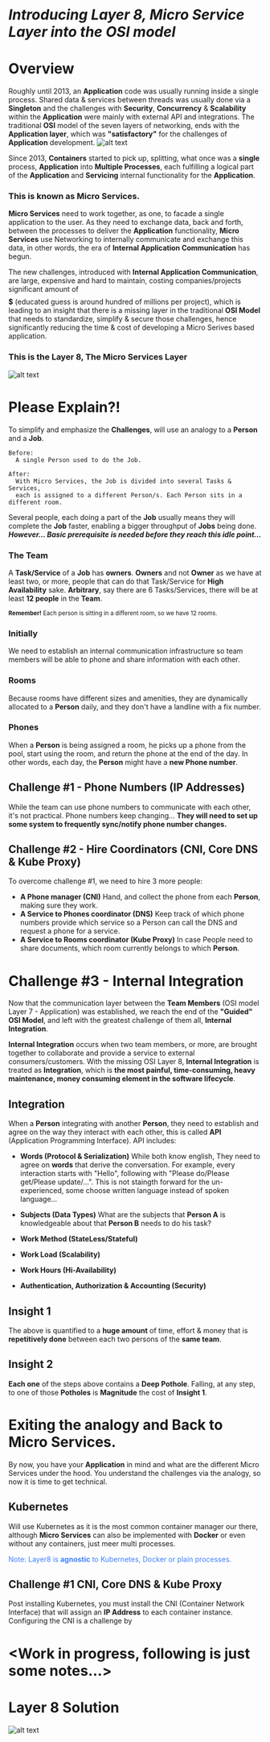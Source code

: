 # ***Introducing Layer 8, Micro Service Layer into the OSI model***

# Overview
Roughly until 2013, an **Application** code was usually running inside a single process. 
Shared data & services between threads was usually done via a **Singleton** and the challenges with 
**Security**, **Concurrency** & **Scalability** within the **Application** 
were mainly with external API and integrations.
The traditional **OSI** model of the seven layers of networking, ends with the **Application layer**, 
which was **"satisfactory"** for the challenges of **Application** development.
![alt text](https://github.com/saichler/layer8/blob/main/osi.png)

Since 2013, **Containers** started to pick up, splitting, what once was a **single** process, **Application** 
into **Multiple Processes**, each fulfilling a logical part of the **Application** and 
**Servicing** internal functionality for the **Application**. 

### This is known as **Micro Services**. 
**Micro Services** need to work together, as one, to facade a single application to the user. 
As they need to exchange data, back and forth, between the processes to deliver the 
**Application** functionality, 
**Micro Services** use Networking to internally communicate and exchange this data, 
in other words, the era of **Internal Application Communication** has begun.

The new challenges, introduced with **Internal Application Communication**,
are large, expensive and hard to maintain, costing companies/projects
significant amount of **$$$$$** (educated guess is around hundred of millions per project), 
which is leading to an insight that there is a missing layer in the traditional **OSI Model**
that needs to standardize, simplify & secure those challenges, 
hence significantly reducing the time & cost of developing a Micro Serives based application.
### This is the Layer 8, The Micro Services Layer
![alt text](https://github.com/saichler/layer8/blob/main/osi8.png)

# Please Explain?!
To simplify and emphasize the **Challenges**, will use an analogy to a **Person** and a **Job**.
 
```
Before: 
  A single Person used to do the Job.
```
```
After:
  With Micro Services, the Job is divided into several Tasks & Services,
  each is assigned to a different Person/s. Each Person sits in a different room.
```
Several people, each doing a part of the **Job** usually means they will complete the **Job** faster, 
enabling a bigger throughput of **Jobs** being done. ***However...
Basic prerequisite is needed before they reach this idle point...***

### The Team
A **Task/Service** of a **Job** has **owners**. 
**Owners** and not **Owner** as we have at least two, or more, people that can do that 
Task/Service for **High Availability** sake. **Arbitrary**, say there are 6 Tasks/Services, 
there will be at least **12 people** in the **Team**.

<sub>**Remember!** Each person is sitting in a different room, so we have 12 rooms.</sub>

### Initially
We need to establish an internal communication infrastructure so team members
will be able to phone and share information with each other.

### Rooms
Because rooms have different sizes and amenities, they are dynamically allocated to
a **Person** daily, and they don't have a landline with a fix number.

### Phones
When a **Person** is being assigned a room, he picks up a phone from the pool, 
start using the room, and return the phone at the end of the day. 
In other words, each day, the **Person** might have a **new Phone number**.

## Challenge #1 - Phone Numbers (IP Addresses)
While the team can use phone numbers to communicate with each other, 
it's not practical. Phone numbers keep changing... **They will need to set up 
some system to frequently sync/notify phone number changes.**

## Challenge #2 - Hire Coordinators (CNI, Core DNS & Kube Proxy)
To overcome challenge #1, we need to hire 3 more people:
- **A Phone manager (CNI)**
  Hand, and collect the phone from each **Person**, making sure they work.
- **A Service to Phones coordinator (DNS)**
  Keep track of which phone numbers provide which service so a Person can call
  the DNS and request a phone for a service.
- **A Service to Rooms coordinator (Kube Proxy)**
  In case People need to share documents, which room currently belongs to which
  **Person**.

# Challenge #3 - Internal Integration
Now that the communication layer between the **Team Members** (OSI model Layer 7 - Application) 
was established, we reach the end of the **"Guided" OSI Model**, and left with the greatest challenge
of them all, **Internal Integration**.

**Internal Integration** occurs when two team members, or more, are brought together to collaborate
and provide a service to external consumers/customers. 
With the missing OSI Layer 8, **Internal Integration** is treated as **Integration**, 
which is **the most painful, time-consuming, heavy maintenance, money consuming element in the software
lifecycle**.

## Integration
When a **Person** integrating with another **Person**, they need to establish and agree on
the way they interact with each other, this is called **API** (Application Programming Interface). 
API includes:
- **Words (Protocol & Serialization)**
While both know english, They need to agree on **words** that derive the conversation. 
For example, every interaction starts with "Hello", following with "Please do/Please get/Please update/...". 
This is not staingth forward for the un-experienced, some choose written
language instead of spoken language...

- **Subjects (Data Types)**
What are the subjects that **Person A** is knowledgeable about that **Person B** needs to do his task?
- **Work Method (StateLess/Stateful)**
- **Work Load (Scalability)**
- **Work Hours (Hi-Availability)**
- **Authentication, Authorization & Accounting (Security)**

## Insight 1
The above is quantified to a **huge amount** of time, effort & money that is **repetitively done** between each two persons of the **same team**.

## Insight 2
**Each one** of the steps above contains a **Deep Pothole**. 
Falling, at any step, to one of those **Potholes** is **Magnitude** the cost of **Insight 1**.

# Exiting the analogy and Back to Micro Services.
By now, you have your **Application** in mind and 
what are the different Micro Services under the hood. 
You understand the challenges via the analogy, so now it is time to get technical. 

## Kubernetes
Will use Kubernetes as it is the most common container manager our there, although **Micro Services** 
can also be implemented with **Docker** or even without any containers, just meer multi processes.

<span style="color:#4080FF">Note: Layer8 is **agnostic** to Kubernetes, Docker or plain processes.</span>

## Challenge #1 CNI, Core DNS & Kube Proxy
Post installing Kubernetes, you must install the CNI (Container Network Interface) 
that will assign an **IP Address** to each container instance. Configuring the CNI is a challenge by

# <Work in progress, following is just some notes...>

# Layer 8 Solution

![alt text](https://github.com/saichler/layer8/blob/main/layer8.png)
